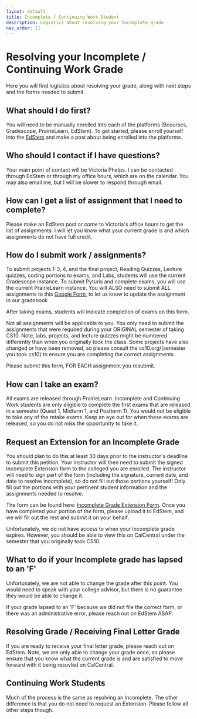 ```yaml
---
layout: default
title: Incomplete / Continuing Work Student
description: Logistics about resolving your Incomplete grade 
nav_order: 11
---
```


# Resolving your Incomplete / Continuing Work Grade

Here you will find logistics about resolving your grade, along with next steps and the forms needed to submit.

## What should I do first?

You will need to be manually enrolled into each of the platforms (Bcourses, Gradescope, PrairieLearn, EdStem). To get started, please enroll yourself into the [EdStem](https://edstem.org/us/join/HfmcD2) and make a post about being enrolled into the platforms.

## Who should I contact if I have questions?

Your main point of contact will be Victoria Phelps. I can be contacted through EdStem or through my office hours, which are on the calendar. You may also email me, but I will be slower to respond through email. 

## How can I get a list of assignment that I need to complete?

Please make an EdStem post or come to Victoria's office hours to get the list of assignments. I will let you know what your current grade is and which assignments do not have full credit.

## How do I submit work / assignments?

To submit projects 1-3, 4, and the final project, Reading Quizzes, Lecture quizzes, coding portions to exams, and Labs, students will use the current Gradescope instance. To submit Pyturis and complete exams, you will use the current PrairieLearn instance. You will ALSO need to submit ALL assignments to this [Google Form](https://forms.gle/fd71vCa76GwECacB6), to let us know to update the assignment in our gradebook

After taking exams, students will indicate completion of exams on this form. 

Not all assignments will be applicable to you. You only need to submit the assignments that were required during your ORIGINAL semester of taking CS10. Note, labs, projects, and lecture quizzes might be numbered differently than when you originally took the class. Some projects have also changed or have been removed, so please consult the cs10.org/(semester you took cs10) to ensure you are completing the correct assignments.

Please submit this form, FOR EACH assignment you resubmit.

## How can I take an exam?

All exams are released through PrairieLearn. Incomplete and Continuing Work students are only eligible to complete the first exams that are released in a semester (Quest 1, Midterm 1, and Postterm 1). You would not be eligible to take any of the retake exams. Keep an eye out for when these exams are released, so you do not miss the opportunity to take it.

## Request an Extension for an Incomplete Grade

You should plan to do this at least 30 days prior to the instructor's deadline to submit this petition. Your instructor will then need to submit the signed Incomplete Extension form to the colleged you are enrolled. The instructor will need to sign part of the form (including the signature, current date, and date to resolve incomplete), so do not fill out those portions yourself! Only fill out the portions with your pertinent student information and the assignments needed to resolve. 

The form can be found here: [Incomplete Grade Extension Form](chrome-extension://efaidnbmnnnibpcajpcglclefindmkaj/https://registrar.berkeley.edu/wp-content/uploads/updated_Fillable_All-College-Petition-to-Extend-Incomplete-Form-11.23-Google-Docs.pdf). Once you have completed your portion of the form, please upload it to EdStem, and we will fill out the rest and submit it on your behalf.

Unfortunately, we do not have access to when your Incomplete grade expires. However, you should be able to view this on CalCentral under the semester that you originally took CS10. 

## What to do if your Incomplete grade has lapsed to an 'F'

Unfortunately, we are not able to change the grade after this point. You would need to speak with your college advisor, but there is no guarantee they would be able to change it. 

If your grade lapsed to an 'F' because we did not file the correct form, or there was an administrative error, please reach out on EdStem ASAP. 

## Resolving Grade / Receiving Final Letter Grade

If you are ready to receive your final letter grade, please reach out on EdStem. Note, we are only able to change your grade once, so please ensure that you know what the current grade is and are satisfied to move forward with it being resovled on CalCentral.

## Continuing Work Students

Much of the process is the same as resolving an Incomplete. The other difference is that you do not need to request an Extension. Please follow all other steps though. 

